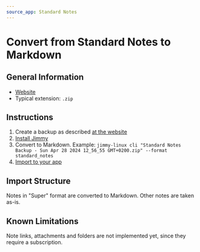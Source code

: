 ```yaml
---
source_app: Standard Notes
---
```


# Convert from Standard Notes to Markdown

## General Information

- [Website](https://standardnotes.com/)
- Typical extension: `.zip`

## Instructions

1. Create a backup as described [at the website](https://standardnotes.com/help/14/how-do-i-create-and-import-backups-of-my-standard-notes-data)
2. [Install Jimmy](../index.md#installation)
3. Convert to Markdown. Example: `jimmy-linux cli "Standard Notes Backup - Sun Apr 28 2024 12_56_55 GMT+0200.zip" --format standard_notes`
4. [Import to your app](../import_instructions.md)

## Import Structure

Notes in "Super" format are converted to Markdown. Other notes are taken as-is.

## Known Limitations

Note links, attachments and folders are not implemented yet, since they require a subscription.
